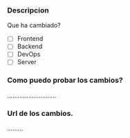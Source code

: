### Descripcion
Que ha cambiado?

- [ ] Frontend
- [ ] Backend
- [ ] DevOps
- [ ] Server

### Como puedo probar los cambios?
............................

### Url de los cambios.

.........
